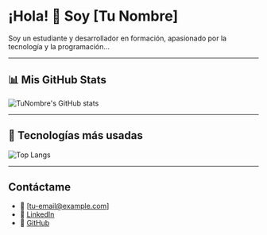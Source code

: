 # ¡Hola! 👋 Soy [Tu Nombre]

Soy un estudiante y desarrollador en formación, apasionado por la tecnología y la programación...

---

## 📊 Mis GitHub Stats

![TuNombre's GitHub stats](https://github-readme-stats.vercel.app/api?username=tu-usuario&show_icons=true&theme=radical)

---

## 🔧 Tecnologías más usadas

![Top Langs](https://github-readme-stats.vercel.app/api/top-langs/?username=tu-usuario&layout=compact&theme=radical)

---

## Contáctame

- 📧 [tu-email@example.com]  
- 🔗 [LinkedIn](https://www.linkedin.com/in/tu-perfil)  
- 🔗 [GitHub](https://github.com/tu-usuario)  
